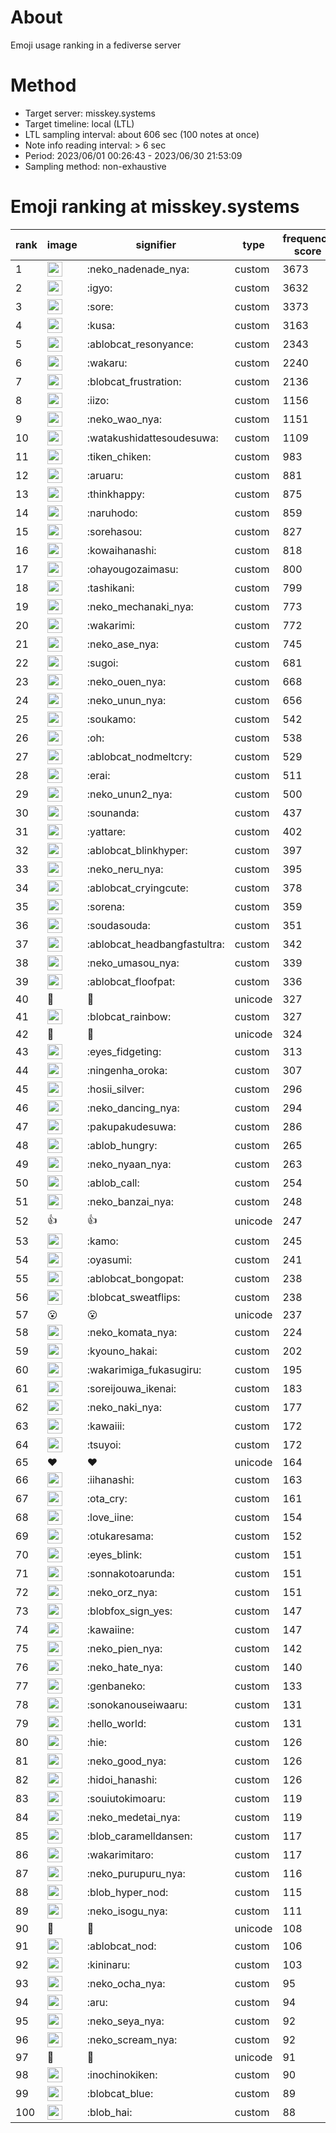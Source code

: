 # About
Emoji usage ranking in a fediverse server

# Method
- Target server: misskey.systems
- Target timeline: local (LTL)
- LTL sampling interval: about 606 sec (100 notes at once)
- Note info reading interval: > 6 sec
- Period: 2023/06/01 00:26:43 - 2023/06/30 21:53:09 
- Sampling method: non-exhaustive

# Emoji ranking at misskey.systems

|rank|image|signifier|type|frequency score|
|----|----|----|----|----|
|1|<img height="24" src="https://misskey.systems/emoji/neko_nadenade_nya.webp">|:neko_nadenade_nya:|custom|3673|
|2|<img height="24" src="https://misskey.systems/emoji/igyo.webp">|:igyo:|custom|3632|
|3|<img height="24" src="https://misskey.systems/emoji/sore.webp">|:sore:|custom|3373|
|4|<img height="24" src="https://misskey.systems/emoji/kusa.webp">|:kusa:|custom|3163|
|5|<img height="24" src="https://misskey.systems/emoji/ablobcat_resonyance.webp">|:ablobcat_resonyance:|custom|2343|
|6|<img height="24" src="https://misskey.systems/emoji/wakaru.webp">|:wakaru:|custom|2240|
|7|<img height="24" src="https://misskey.systems/emoji/blobcat_frustration.webp">|:blobcat_frustration:|custom|2136|
|8|<img height="24" src="https://misskey.systems/emoji/iizo.webp">|:iizo:|custom|1156|
|9|<img height="24" src="https://misskey.systems/emoji/neko_wao_nya.webp">|:neko_wao_nya:|custom|1151|
|10|<img height="24" src="https://misskey.systems/emoji/watakushidattesoudesuwa.webp">|:watakushidattesoudesuwa:|custom|1109|
|11|<img height="24" src="https://misskey.systems/emoji/tiken_chiken.webp">|:tiken_chiken:|custom|983|
|12|<img height="24" src="https://misskey.systems/emoji/aruaru.webp">|:aruaru:|custom|881|
|13|<img height="24" src="https://misskey.systems/emoji/thinkhappy.webp">|:thinkhappy:|custom|875|
|14|<img height="24" src="https://misskey.systems/emoji/naruhodo.webp">|:naruhodo:|custom|859|
|15|<img height="24" src="https://misskey.systems/emoji/sorehasou.webp">|:sorehasou:|custom|827|
|16|<img height="24" src="https://misskey.systems/emoji/kowaihanashi.webp">|:kowaihanashi:|custom|818|
|17|<img height="24" src="https://misskey.systems/emoji/ohayougozaimasu.webp">|:ohayougozaimasu:|custom|800|
|18|<img height="24" src="https://misskey.systems/emoji/tashikani.webp">|:tashikani:|custom|799|
|19|<img height="24" src="https://misskey.systems/emoji/neko_mechanaki_nya.webp">|:neko_mechanaki_nya:|custom|773|
|20|<img height="24" src="https://misskey.systems/emoji/wakarimi.webp">|:wakarimi:|custom|772|
|21|<img height="24" src="https://misskey.systems/emoji/neko_ase_nya.webp">|:neko_ase_nya:|custom|745|
|22|<img height="24" src="https://misskey.systems/emoji/sugoi.webp">|:sugoi:|custom|681|
|23|<img height="24" src="https://misskey.systems/emoji/neko_ouen_nya.webp">|:neko_ouen_nya:|custom|668|
|24|<img height="24" src="https://misskey.systems/emoji/neko_unun_nya.webp">|:neko_unun_nya:|custom|656|
|25|<img height="24" src="https://misskey.systems/emoji/soukamo.webp">|:soukamo:|custom|542|
|26|<img height="24" src="https://misskey.systems/emoji/oh.webp">|:oh:|custom|538|
|27|<img height="24" src="https://misskey.systems/emoji/ablobcat_nodmeltcry.webp">|:ablobcat_nodmeltcry:|custom|529|
|28|<img height="24" src="https://misskey.systems/emoji/erai.webp">|:erai:|custom|511|
|29|<img height="24" src="https://misskey.systems/emoji/neko_unun2_nya.webp">|:neko_unun2_nya:|custom|500|
|30|<img height="24" src="https://misskey.systems/emoji/sounanda.webp">|:sounanda:|custom|437|
|31|<img height="24" src="https://misskey.systems/emoji/yattare.webp">|:yattare:|custom|402|
|32|<img height="24" src="https://misskey.systems/emoji/ablobcat_blinkhyper.webp">|:ablobcat_blinkhyper:|custom|397|
|33|<img height="24" src="https://misskey.systems/emoji/neko_neru_nya.webp">|:neko_neru_nya:|custom|395|
|34|<img height="24" src="https://misskey.systems/emoji/ablobcat_cryingcute.webp">|:ablobcat_cryingcute:|custom|378|
|35|<img height="24" src="https://misskey.systems/emoji/sorena.webp">|:sorena:|custom|359|
|36|<img height="24" src="https://misskey.systems/emoji/soudasouda.webp">|:soudasouda:|custom|351|
|37|<img height="24" src="https://misskey.systems/emoji/ablobcat_headbangfastultra.webp">|:ablobcat_headbangfastultra:|custom|342|
|38|<img height="24" src="https://misskey.systems/emoji/neko_umasou_nya.webp">|:neko_umasou_nya:|custom|339|
|39|<img height="24" src="https://misskey.systems/emoji/ablobcat_floofpat.webp">|:ablobcat_floofpat:|custom|336|
|40|🍗|🍗|unicode|327|
|41|<img height="24" src="https://misskey.systems/emoji/blobcat_rainbow.webp">|:blobcat_rainbow:|custom|327|
|42|🎉|🎉|unicode|324|
|43|<img height="24" src="https://misskey.systems/emoji/eyes_fidgeting.webp">|:eyes_fidgeting:|custom|313|
|44|<img height="24" src="https://misskey.systems/emoji/ningenha_oroka.webp">|:ningenha_oroka:|custom|307|
|45|<img height="24" src="https://misskey.systems/emoji/hosii_silver.webp">|:hosii_silver:|custom|296|
|46|<img height="24" src="https://misskey.systems/emoji/neko_dancing_nya.webp">|:neko_dancing_nya:|custom|294|
|47|<img height="24" src="https://misskey.systems/emoji/pakupakudesuwa.webp">|:pakupakudesuwa:|custom|286|
|48|<img height="24" src="https://misskey.systems/emoji/ablob_hungry.webp">|:ablob_hungry:|custom|265|
|49|<img height="24" src="https://misskey.systems/emoji/neko_nyaan_nya.webp">|:neko_nyaan_nya:|custom|263|
|50|<img height="24" src="https://misskey.systems/emoji/ablob_call.webp">|:ablob_call:|custom|254|
|51|<img height="24" src="https://misskey.systems/emoji/neko_banzai_nya.webp">|:neko_banzai_nya:|custom|248|
|52|👍|👍|unicode|247|
|53|<img height="24" src="https://misskey.systems/emoji/kamo.webp">|:kamo:|custom|245|
|54|<img height="24" src="https://misskey.systems/emoji/oyasumi.webp">|:oyasumi:|custom|241|
|55|<img height="24" src="https://misskey.systems/emoji/ablobcat_bongopat.webp">|:ablobcat_bongopat:|custom|238|
|56|<img height="24" src="https://misskey.systems/emoji/blobcat_sweatflips.webp">|:blobcat_sweatflips:|custom|238|
|57|😮|😮|unicode|237|
|58|<img height="24" src="https://misskey.systems/emoji/neko_komata_nya.webp">|:neko_komata_nya:|custom|224|
|59|<img height="24" src="https://misskey.systems/emoji/kyouno_hakai.webp">|:kyouno_hakai:|custom|202|
|60|<img height="24" src="https://misskey.systems/emoji/wakarimiga_fukasugiru.webp">|:wakarimiga_fukasugiru:|custom|195|
|61|<img height="24" src="https://misskey.systems/emoji/soreijouwa_ikenai.webp">|:soreijouwa_ikenai:|custom|183|
|62|<img height="24" src="https://misskey.systems/emoji/neko_naki_nya.webp">|:neko_naki_nya:|custom|177|
|63|<img height="24" src="https://misskey.systems/emoji/kawaiii.webp">|:kawaiii:|custom|172|
|64|<img height="24" src="https://misskey.systems/emoji/tsuyoi.webp">|:tsuyoi:|custom|172|
|65|❤|❤|unicode|164|
|66|<img height="24" src="https://misskey.systems/emoji/iihanashi.webp">|:iihanashi:|custom|163|
|67|<img height="24" src="https://misskey.systems/emoji/ota_cry.webp">|:ota_cry:|custom|161|
|68|<img height="24" src="https://misskey.systems/emoji/love_iine.webp">|:love_iine:|custom|154|
|69|<img height="24" src="https://misskey.systems/emoji/otukaresama.webp">|:otukaresama:|custom|152|
|70|<img height="24" src="https://misskey.systems/emoji/eyes_blink.webp">|:eyes_blink:|custom|151|
|71|<img height="24" src="https://misskey.systems/emoji/sonnakotoarunda.webp">|:sonnakotoarunda:|custom|151|
|72|<img height="24" src="https://misskey.systems/emoji/neko_orz_nya.webp">|:neko_orz_nya:|custom|151|
|73|<img height="24" src="https://misskey.systems/emoji/blobfox_sign_yes.webp">|:blobfox_sign_yes:|custom|147|
|74|<img height="24" src="https://misskey.systems/emoji/kawaiine.webp">|:kawaiine:|custom|147|
|75|<img height="24" src="https://misskey.systems/emoji/neko_pien_nya.webp">|:neko_pien_nya:|custom|142|
|76|<img height="24" src="https://misskey.systems/emoji/neko_hate_nya.webp">|:neko_hate_nya:|custom|140|
|77|<img height="24" src="https://misskey.systems/emoji/genbaneko.webp">|:genbaneko:|custom|133|
|78|<img height="24" src="https://misskey.systems/emoji/sonokanouseiwaaru.webp">|:sonokanouseiwaaru:|custom|131|
|79|<img height="24" src="https://misskey.systems/emoji/hello_world.webp">|:hello_world:|custom|131|
|80|<img height="24" src="https://misskey.systems/emoji/hie.webp">|:hie:|custom|126|
|81|<img height="24" src="https://misskey.systems/emoji/neko_good_nya.webp">|:neko_good_nya:|custom|126|
|82|<img height="24" src="https://misskey.systems/emoji/hidoi_hanashi.webp">|:hidoi_hanashi:|custom|126|
|83|<img height="24" src="https://misskey.systems/emoji/souiutokimoaru.webp">|:souiutokimoaru:|custom|119|
|84|<img height="24" src="https://misskey.systems/emoji/neko_medetai_nya.webp">|:neko_medetai_nya:|custom|119|
|85|<img height="24" src="https://misskey.systems/emoji/blob_caramelldansen.webp">|:blob_caramelldansen:|custom|117|
|86|<img height="24" src="https://misskey.systems/emoji/wakarimitaro.webp">|:wakarimitaro:|custom|117|
|87|<img height="24" src="https://misskey.systems/emoji/neko_purupuru_nya.webp">|:neko_purupuru_nya:|custom|116|
|88|<img height="24" src="https://misskey.systems/emoji/blob_hyper_nod.webp">|:blob_hyper_nod:|custom|115|
|89|<img height="24" src="https://misskey.systems/emoji/neko_isogu_nya.webp">|:neko_isogu_nya:|custom|111|
|90|🤔|🤔|unicode|108|
|91|<img height="24" src="https://misskey.systems/emoji/ablobcat_nod.webp">|:ablobcat_nod:|custom|106|
|92|<img height="24" src="https://misskey.systems/emoji/kininaru.webp">|:kininaru:|custom|103|
|93|<img height="24" src="https://misskey.systems/emoji/neko_ocha_nya.webp">|:neko_ocha_nya:|custom|95|
|94|<img height="24" src="https://misskey.systems/emoji/aru.webp">|:aru:|custom|94|
|95|<img height="24" src="https://misskey.systems/emoji/neko_seya_nya.webp">|:neko_seya_nya:|custom|92|
|96|<img height="24" src="https://misskey.systems/emoji/neko_scream_nya.webp">|:neko_scream_nya:|custom|92|
|97|💯|💯|unicode|91|
|98|<img height="24" src="https://misskey.systems/emoji/inochinokiken.webp">|:inochinokiken:|custom|90|
|99|<img height="24" src="https://misskey.systems/emoji/blobcat_blue.webp">|:blobcat_blue:|custom|89|
|100|<img height="24" src="https://misskey.systems/emoji/blob_hai.webp">|:blob_hai:|custom|88|
